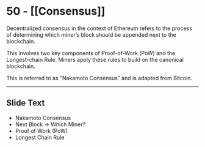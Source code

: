 # 50 - [[Consensus]]

Decentralized consensus in the context of Ethereum refers to the process of determining which miner’s block should be appended next to the blockchain. 

This involves two key components of Proof-of-Work (PoW) and the Longest-chain Rule. Miners apply these rules to build on the canonical blockchain. 

This is referred to as "Nakamoto Consensus” and is adapted from Bitcoin.

___
## Slide Text
- Nakamoto Consensus
- Next Block -> Which Miner?
- Proof of Work (PoW)
- Longest Chain Rule
 

